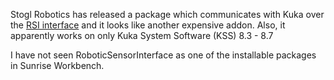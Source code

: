 
Stogl Robotics has released a package which communicates with Kuka over the [RSI interface](https://www.kuka.com/en-gb/products/robotics-systems/software/application-software/kuka_robotsensorinterface) and it looks like another expensive addon. Also, it apparently works on only Kuka System Software (KSS) 8.3 - 8.7

I have not seen RoboticSensorInterface as one of the installable packages in Sunrise Workbench.


